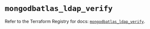 # `mongodbatlas_ldap_verify`

Refer to the Terraform Registry for docs: [`mongodbatlas_ldap_verify`](https://registry.terraform.io/providers/mongodb/mongodbatlas/1.14.0/docs/resources/ldap_verify).
